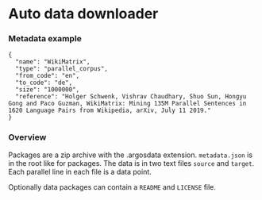 # Auto data downloader

### Metadata example
```
{
  "name": "WikiMatrix",
  "type": "parallel_corpus",
  "from_code": "en",
  "to_code": "de",
  "size": "1000000",
  "reference": "Holger Schwenk, Vishrav Chaudhary, Shuo Sun, Hongyu Gong and Paco Guzman, WikiMatrix: Mining 135M Parallel Sentences in 1620 Language Pairs from Wikipedia, arXiv, July 11 2019."
}
```

### Overview
Packages are a zip archive with the .argosdata extension. `metadata.json` is in the root like for packages. The data is in two text files `source` and `target`. Each parallel line in each file is a data point.

Optionally data packages can contain a `README` and `LICENSE` file.


